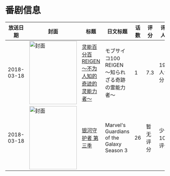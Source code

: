 # 番剧信息

|放送日期|封面|标题|日文标题|话数|评分|评分人数|
|---|---|---|---|---|---|---|
|2018-03-18|<img src="//lain.bgm.tv/pic/cover/c/48/a6/228109_wb3bL.jpg" alt="封面" style="width:150px;height:200px;object-fit:cover;">|[灵能百分百 REIGEN ～不为人知的奇迹的灵能力者～](https://bangumi.tv/subject/228109)|モブサイコ100 REIGEN ～知られざる奇跡の霊能力者～|1|7.3|1920人评分|
|2018-03-18|<img src="//lain.bgm.tv/pic/cover/c/ff/ed/283300_fe1fy.jpg" alt="封面" style="width:150px;height:200px;object-fit:cover;">|[银河守护者 第三季](https://bangumi.tv/subject/283300)|Marvel's Guardians of the Galaxy Season 3|26|暂无评分|少于10人评分|
